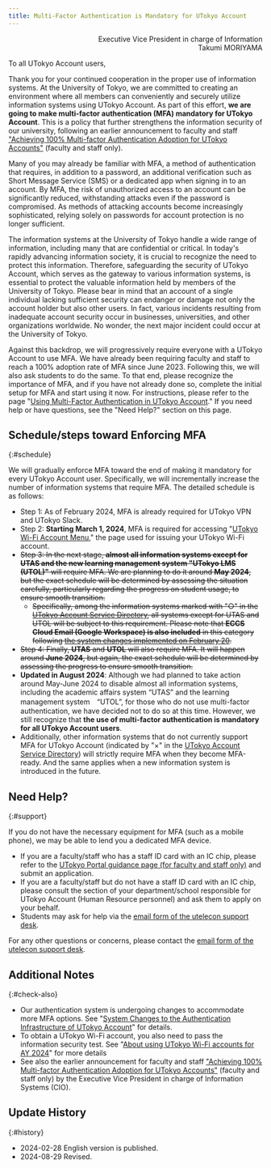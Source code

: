 ```yaml
---
title: Multi-Factor Authentication is Mandatory for UTokyo Account
---
```


<p style="text-align: right">
Executive Vice President in charge of Information
</br>
Takumi MORIYAMA
</p> 

To all UTokyo Account users,

Thank you for your continued cooperation in the proper use of information systems. At the University of Tokyo, we are committed to creating an environment where all members can conveniently and securely utilize information systems using UTokyo Account. As part of this effort, **we are going to make multi-factor authentication (MFA) mandatory for UTokyo Account**.  This is a policy that further strengthens the information security of our university, following an earlier announcement to faculty and staff ["Achieving 100% Multi-factor Authentication Adoption for UTokyo Accounts"](https://univtokyo.sharepoint.com/sites/utokyoportal/Lists/ListNotification/DispForm.aspx?ID=4768)  (faculty and staff only).

Many of you may already be familiar with MFA, a method of authentication that requires, in addition to a password, an additional verification such as Short Message Service (SMS) or a dedicated app when signing in to an account. By MFA, the risk of unauthorized access to an account can be significantly reduced, withstanding attacks even if the password is compromised. As methods of attacking accounts become increasingly sophisticated, relying solely on passwords for account protection is no longer sufficient.

The information systems at the University of Tokyo handle a wide range of information, including many that are confidential or critical. In today's rapidly advancing information society, it is crucial to recognize the need to protect this information. Therefore, safeguarding the security of UTokyo Account, which serves as the gateway to various information systems, is essential to protect the valuable information held by members of the University of Tokyo. Please bear in mind that an account of a single individual lacking sufficient security can endanger or damage not only the account holder but also other users. In fact, various incidents resulting from inadequate account security occur in businesses, universities, and other organizations worldwide. No wonder, the next major incident could occur at the University of Tokyo.

Against this backdrop, we will progressively require everyone with a UTokyo Account to use MFA. We have already been requiring faculty and staff to reach a 100% adoption rate of MFA since June 2023. Following this, we will also ask students to do the same. To that end, please recognize the importance of MFA, and if you have not already done so, complete the initial setup for MFA and start using it now. For instructions, please refer to the page "[Using Multi-Factor Authentication in UTokyo Account](/en/utokyo_account/mfa/)." If you need help or have questions, see the "Need Help?" section on this page.

## Schedule/steps toward Enforcing MFA
{:#schedule}

We will gradually enforce MFA toward the end of making it mandatory for every UTokyo Account user. Specifically, we will incrementally increase the number of information systems that require MFA. The detailed schedule is as follows:
- Step 1: As of February 2024, MFA is already required for UTokyo VPN and UTokyo Slack.
- Step 2: **Starting March 1, 2024**, MFA is required for accessing "[UTokyo Wi-Fi Account Menu](https://acm.wifi.adm.u-tokyo.ac.jp/secure/user_applies/index/1/)," the page used for issuing your UTokyo Wi-Fi account.
- ~~Step 3: In the next stage, **almost all information systems except for UTAS and the new learning management system "UTokyo LMS (UTOL)"** will require MFA.  We are planning to do it around **May 2024**, but the exact schedule will be determined by assessing the situation carefully, particularly regarding the progress on student usage, to ensure smooth transition.~~
  - ~~Specifically, among the information systems marked with "○" in the [UTokyo Account Service Directory](https://login.adm.u-tokyo.ac.jp/utokyoaccount/), all systems except for UTAS and UTOL will be subject to this requirement. Please note that **ECCS Cloud Email (Google Workspace) is also included** in this category following [the system changes implemented on February 20](https://www.ecc.u-tokyo.ac.jp/en/announcement/2024/02/08_3611.html).~~
- ~~Step 4: Finally, **UTAS** and **UTOL** will also require MFA.  It will happen around **June 2024**, but again, the exact schedule will be determined by assessing the progress to ensure smooth transition.~~
- **Updated in August 2024**: Although we had planned to take action around May-June 2024 to disable almost all information systems, including the academic affairs system “UTAS” and the learning management system　“UTOL”, for those who do not use multi-factor authentication, we have decided not to do so at this time. However, we still recognize that **the use of multi-factor authentication is mandatory for all UTokyo Account users**.
- Additionally, other information systems that do not currently support MFA for UTokyo Account (indicated by "×" in the [UTokyo Account Service Directory](https://login.adm.u-tokyo.ac.jp/utokyoaccount/)) will strictly require MFA when they become MFA-ready. And the same applies when a new information system is introduced in the future.

## Need Help?
{:#support}

If you do not have the necessary equipment for MFA (such as a mobile phone), we may be able to lend you a dedicated MFA device.
- If you are a faculty/staff who has a staff ID card with an IC chip, please refer to the [UTokyo Portal guidance page (for faculty and staff only)](https://univtokyo.sharepoint.com/sites/utokyoportal/wiki/d/UTokyo_Account_Token.aspx) and submit an application.
- If you are a faculty/staff but do not have a staff ID card with an IC chip, please consult the section of your department/school responsible for UTokyo Account (Human Resource personnel) and ask them to apply on your behalf.
- Students may ask for help via the [email form of the utelecon support desk](/en/support/#email-form).

For any other questions or concerns, please contact the [email form of the utelecon support desk](/en/support/#email-form).

## Additional Notes
{:#check-also}

- Our authentication system is undergoing changes to accommodate more MFA options. See "[System Changes to the Authentication Infrastructure of UTokyo Account](/en/notice/2024/02-utac-auth-improvement/)" for details.
- To obtain a UTokyo Wi-Fi account, you also need to pass the information security test. See "[About using UTokyo Wi-Fi accounts for AY 2024](/en/notice/2024/02-wifi/)" for more details
- See also the earlier announcement for faculty and staff ["Achieving 100% Multi-factor Authentication Adoption for UTokyo Accounts"](https://univtokyo.sharepoint.com/sites/utokyoportal/Lists/ListNotification/DispForm.aspx?ID=4768) (faculty and staff only) by the Executive Vice President in charge of Information Systems (CIO).

## Update History
{:#history}

- 2024-02-28 English version is published.
- 2024-08-29 Revised.
